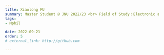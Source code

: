 ```yaml
---
title: Xiaolong FU  
summary: Master Student @ JNU 2022/23 <br> Field of Study：Electronic and Information Engineering <br> B.E. (Jiangxi Agricultural University)
tags:
- Mphil

date: 2022-09-21
order: 5
# external_link: http://github.com

---
```

